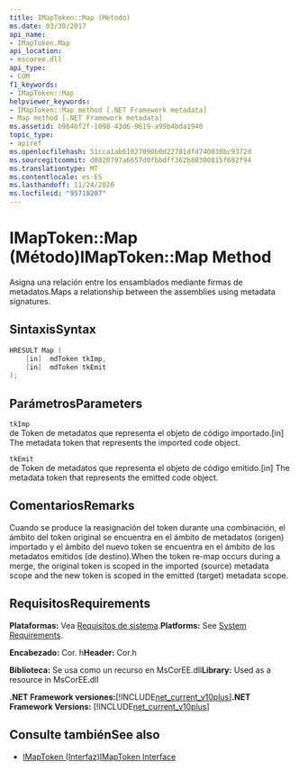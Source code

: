 ```yaml
---
title: IMapToken::Map (Método)
ms.date: 03/30/2017
api_name:
- IMapToken.Map
api_location:
- mscoree.dll
api_type:
- COM
f1_keywords:
- IMapToken::Map
helpviewer_keywords:
- IMapToken::Map method [.NET Framework metadata]
- Map method [.NET Framework metadata]
ms.assetid: b9b4bf2f-1098-43d6-9619-a99b4bda1940
topic_type:
- apiref
ms.openlocfilehash: 51cca1ab61027090b0d22781dfd740038bc9372d
ms.sourcegitcommit: d8020797a6657d0fbbdff362b80300815f682f94
ms.translationtype: MT
ms.contentlocale: es-ES
ms.lasthandoff: 11/24/2020
ms.locfileid: "95718207"
---
```

# <a name="imaptokenmap-method"></a><span data-ttu-id="eedfd-102">IMapToken::Map (Método)</span><span class="sxs-lookup"><span data-stu-id="eedfd-102">IMapToken::Map Method</span></span>

<span data-ttu-id="eedfd-103">Asigna una relación entre los ensamblados mediante firmas de metadatos.</span><span class="sxs-lookup"><span data-stu-id="eedfd-103">Maps a relationship between the assemblies using metadata signatures.</span></span>  
  
## <a name="syntax"></a><span data-ttu-id="eedfd-104">Sintaxis</span><span class="sxs-lookup"><span data-stu-id="eedfd-104">Syntax</span></span>  
  
```cpp  
HRESULT Map (  
    [in]  mdToken tkImp,
    [in]  mdToken tkEmit  
);  
```  
  
## <a name="parameters"></a><span data-ttu-id="eedfd-105">Parámetros</span><span class="sxs-lookup"><span data-stu-id="eedfd-105">Parameters</span></span>  

 `tkImp`  
 <span data-ttu-id="eedfd-106">de Token de metadatos que representa el objeto de código importado.</span><span class="sxs-lookup"><span data-stu-id="eedfd-106">[in] The metadata token that represents the imported code object.</span></span>  
  
 `tkEmit`  
 <span data-ttu-id="eedfd-107">de Token de metadatos que representa el objeto de código emitido.</span><span class="sxs-lookup"><span data-stu-id="eedfd-107">[in] The metadata token that represents the emitted code object.</span></span>  
  
## <a name="remarks"></a><span data-ttu-id="eedfd-108">Comentarios</span><span class="sxs-lookup"><span data-stu-id="eedfd-108">Remarks</span></span>  

 <span data-ttu-id="eedfd-109">Cuando se produce la reasignación del token durante una combinación, el ámbito del token original se encuentra en el ámbito de metadatos (origen) importado y el ámbito del nuevo token se encuentra en el ámbito de los metadatos emitidos (de destino).</span><span class="sxs-lookup"><span data-stu-id="eedfd-109">When the token re-map occurs during a merge, the original token is scoped in the imported (source) metadata scope and the new token is scoped in the emitted (target) metadata scope.</span></span>  
  
## <a name="requirements"></a><span data-ttu-id="eedfd-110">Requisitos</span><span class="sxs-lookup"><span data-stu-id="eedfd-110">Requirements</span></span>  

 <span data-ttu-id="eedfd-111">**Plataformas:** Vea [Requisitos de sistema](../../get-started/system-requirements.md).</span><span class="sxs-lookup"><span data-stu-id="eedfd-111">**Platforms:** See [System Requirements](../../get-started/system-requirements.md).</span></span>  
  
 <span data-ttu-id="eedfd-112">**Encabezado:** Cor. h</span><span class="sxs-lookup"><span data-stu-id="eedfd-112">**Header:** Cor.h</span></span>  
  
 <span data-ttu-id="eedfd-113">**Biblioteca:** Se usa como un recurso en MsCorEE.dll</span><span class="sxs-lookup"><span data-stu-id="eedfd-113">**Library:** Used as a resource in MsCorEE.dll</span></span>  
  
 <span data-ttu-id="eedfd-114">**.NET Framework versiones:**[!INCLUDE[net_current_v10plus](../../../../includes/net-current-v10plus-md.md)]</span><span class="sxs-lookup"><span data-stu-id="eedfd-114">**.NET Framework Versions:** [!INCLUDE[net_current_v10plus](../../../../includes/net-current-v10plus-md.md)]</span></span>  
  
## <a name="see-also"></a><span data-ttu-id="eedfd-115">Consulte también</span><span class="sxs-lookup"><span data-stu-id="eedfd-115">See also</span></span>

- [<span data-ttu-id="eedfd-116">IMapToken (Interfaz)</span><span class="sxs-lookup"><span data-stu-id="eedfd-116">IMapToken Interface</span></span>](imaptoken-interface.md)
